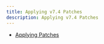 ```yaml
---
title: Applying v7.4 Patches
description: Applying v7.4 Patches
---
```


- [Applying Patches](applying-patch.md)



